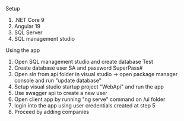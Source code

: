 Setup 
  1. .NET Core 9
  2. Angular 19
  3. SQL Server
  4. SQL management studio

Using the app
  1. Open SQL management studio and create database Test
  2. Create database user SA and password SuperPass#
  3. Open sln from api folder in visual studio -> open package manager console and run "update database"
  4. Setup visual studio startup project "WebApi" and run the app
  5. Use swagger api to create a new user
  6. Open client app by running "ng serve" command on /ui folder
  7. login into the app using user credentials created at step 5
  4. Proceed by adding companies
